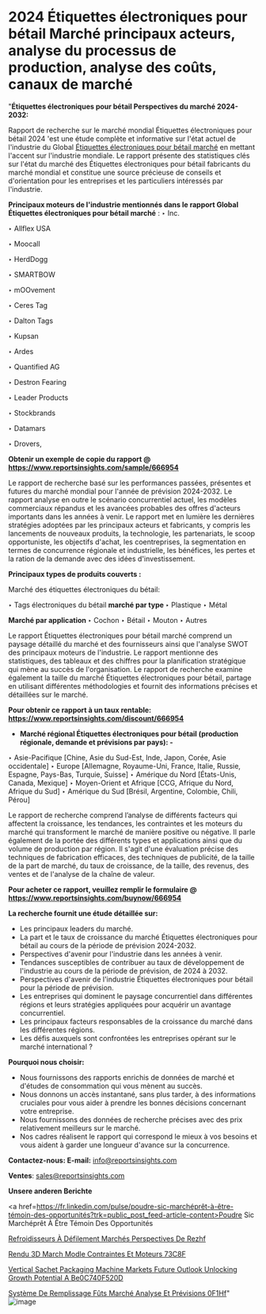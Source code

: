 # 2024 Étiquettes électroniques pour bétail Marché principaux acteurs, analyse du processus de production, analyse des coûts, canaux de marché

"<strong>Étiquettes électroniques pour bétail Perspectives du marché 2024-2032:</strong>

Rapport de recherche sur le marché mondial Étiquettes électroniques pour bétail 2024 'est une étude complète et informative sur l'état actuel de l'industrie du Global <a href=https://www.reportsinsights.com/sample/666954>Étiquettes électroniques pour bétail marché</a> en mettant l'accent sur l'industrie mondiale. Le rapport présente des statistiques clés sur l'état du marché des Étiquettes électroniques pour bétail fabricants du marché mondial et constitue une source précieuse de conseils et d'orientation pour les entreprises et les particuliers intéressés par l'industrie.

<strong>Principaux moteurs de l'industrie mentionnés dans le rapport Global Étiquettes électroniques pour bétail marché</strong> :
‣ Inc.

‣ Allflex USA

‣ Moocall

‣ HerdDogg

‣ SMARTBOW

‣ mOOvement

‣ Ceres Tag

‣ Dalton Tags

‣ Kupsan

‣ Ardes

‣ Quantified AG

‣ Destron Fearing

‣ Leader Products

‣ Stockbrands

‣ Datamars

‣ Drovers,

<strong>Obtenir un exemple de copie du rapport @ <a href=https://www.reportsinsights.com/sample/666954>https://www.reportsinsights.com/sample/666954</a></strong>

Le rapport de recherche basé sur les performances passées, présentes et futures du marché mondial pour l'année de prévision 2024-2032. Le rapport analyse en outre le scénario concurrentiel actuel, les modèles commerciaux répandus et les avancées probables des offres d'acteurs importants dans les années à venir. Le rapport met en lumière les dernières stratégies adoptées par les principaux acteurs et fabricants, y compris les lancements de nouveaux produits, la technologie, les partenariats, le scoop opportuniste, les objectifs d'achat, les coentreprises, la segmentation en termes de concurrence régionale et industrielle, les bénéfices, les pertes et la ration de la demande avec des idées d'investissement.

<strong>Principaux types de produits couverts :</strong>

Marché des étiquettes électroniques du bétail:

‣  Tags électroniques du bétail <strong> marché <strong> par type </strong> </strong>
‣ Plastique
‣ Métal

<strong>Marché par application </strong>
‣ Cochon
‣ Bétail
‣ Mouton
‣ Autres

Le rapport Étiquettes électroniques pour bétail marché comprend un paysage détaillé du marché et des fournisseurs ainsi que l'analyse SWOT des principaux moteurs de l'industrie. Le rapport mentionne des statistiques, des tableaux et des chiffres pour la planification stratégique qui mène au succès de l'organisation. Le rapport de recherche examine également la taille du marché Étiquettes électroniques pour bétail, partage en utilisant différentes méthodologies et fournit des informations précises et détaillées sur le marché.

<strong>Pour obtenir ce rapport à un taux rentable: <a href=https://www.reportsinsights.com/discount/666954>https://www.reportsinsights.com/discount/666954</a></strong>
<ul>
  <li><strong>Marché régional Étiquettes électroniques pour bétail (production régionale, demande et prévisions par pays): -</strong></li>
</ul>
‣ Asie-Pacifique [Chine, Asie du Sud-Est, Inde, Japon, Corée, Asie occidentale]
‣ Europe [Allemagne, Royaume-Uni, France, Italie, Russie, Espagne, Pays-Bas, Turquie, Suisse]
‣ Amérique du Nord [États-Unis, Canada, Mexique]
‣ Moyen-Orient et Afrique [CCG, Afrique du Nord, Afrique du Sud]
‣ Amérique du Sud [Brésil, Argentine, Colombie, Chili, Pérou]

Le rapport de recherche comprend l’analyse de différents facteurs qui affectent la croissance, les tendances, les contraintes et les moteurs du marché qui transforment le marché de manière positive ou négative. Il parle également de la portée des différents types et applications ainsi que du volume de production par région. Il s'agit d'une évaluation précise des techniques de fabrication efficaces, des techniques de publicité, de la taille de la part de marché, du taux de croissance, de la taille, des revenus, des ventes et de l'analyse de la chaîne de valeur.

<strong>Pour acheter ce rapport, veuillez remplir le formulaire @   <a href=https://www.reportsinsights.com/buynow/666954>https://www.reportsinsights.com/buynow/666954</a></strong>

<strong>La recherche fournit une étude détaillée sur:</strong>
<ul>
  <li>Les principaux leaders du marché.</li>
  <li>La part et le taux de croissance du marché Étiquettes électroniques pour bétail au cours de la période de prévision 2024-2032.</li>
  <li>Perspectives d'avenir pour l'industrie dans les années à venir.</li>
  <li>Tendances susceptibles de contribuer au taux de développement de l'industrie au cours de la période de prévision, de 2024 à 2032.</li>
  <li>Perspectives d'avenir de l'industrie Étiquettes électroniques pour bétail pour la période de prévision.</li>
  <li>Les entreprises qui dominent le paysage concurrentiel dans différentes régions et leurs stratégies appliquées pour acquérir un avantage concurrentiel.</li>
  <li>Les principaux facteurs responsables de la croissance du marché dans les différentes régions.</li>
  <li>Les défis auxquels sont confrontées les entreprises opérant sur le marché international ?</li>
</ul>
<strong>Pourquoi nous choisir:</strong>
<ul>
  <li>Nous fournissons des rapports enrichis de données de marché et d'études de consommation qui vous mènent au succès.</li>
  <li>Nous donnons un accès instantané, sans plus tarder, à des informations cruciales pour vous aider à prendre les bonnes décisions concernant votre entreprise.</li>
  <li>Nous fournissons des données de recherche précises avec des prix relativement meilleurs sur le marché.</li>
  <li>Nos cadres réalisent le rapport qui correspond le mieux à vos besoins et vous aident à garder une longueur d'avance sur la concurrence.</li>
</ul>
<strong>Contactez-nous:
</strong><strong>E-mail:</strong> <a href=mailto:info@reportsinsights.com>info@reportsinsights.com</a>

<strong>Ventes</strong>: <a href=mailto:sales@reportsinsights.com>sales@reportsinsights.com</a>

<strong>Unsere anderen Berichte</strong>

<a href=https://fr.linkedin.com/pulse/poudre-sic-marchéprêt-à-être-témoin-des-opportunités?trk=public_post_feed-article-content>Poudre Sic Marchéprêt À Être Témoin Des Opportunités</a>

<a href=https://fr.linkedin.com/pulse/refroidisseurs-à-défilement-marchés-perspectives-de-rezhf/>Refroidisseurs À Défilement Marchés Perspectives De Rezhf</a>

<a href=https://www.linkedin.com/pulse/rendu-3d-march%C3%A9-mod%C3%A8le-contraintes-et-moteurs-73c8f/>Rendu 3D March Modle Contraintes Et Moteurs 73C8F</a>

<a href=https://medium.com/@yadavahaan91/vertical-sachet-packaging-machine-markets-future-outlook-unlocking-growth-potential-a-be0c740f520d>Vertical Sachet Packaging Machine Markets Future Outlook Unlocking Growth Potential A Be0C740F520D</a>

<a href=https://fr.linkedin.com/pulse/système-de-remplissage-fûts-marché-analyse-et-prévisions-0f1hf/>Système De Remplissage Fûts Marché Analyse Et Prévisions 0F1Hf</a>"
![image](https://github.com/daminid12/RImarketgrowth/assets/158430485/58b4b1dd-234e-467a-87fd-f5e811d63e85)
